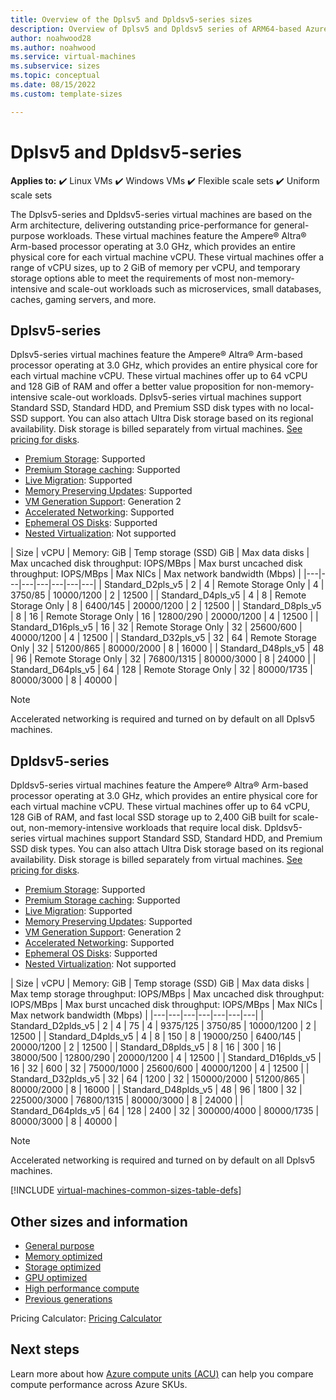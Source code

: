 ```yaml
---
title: Overview of the Dplsv5 and Dpldsv5-series sizes
description: Overview of Dplsv5 and Dpldsv5 series of ARM64-based Azure Virtual Machines featuring the 80 core, 3.0 GHz Ampere Altra processor.
author: noahwood28
ms.author: noahwood
ms.service: virtual-machines
ms.subservice: sizes
ms.topic: conceptual
ms.date: 08/15/2022
ms.custom: template-sizes

---
```


# Dplsv5 and Dpldsv5-series

**Applies to:** :heavy_check_mark: Linux VMs :heavy_check_mark: Windows VMs :heavy_check_mark: Flexible scale sets :heavy_check_mark: Uniform scale sets

The Dplsv5-series and Dpldsv5-series virtual machines are based on the Arm architecture, delivering outstanding price-performance for general-purpose workloads. These virtual machines feature the Ampere® Altra® Arm-based processor operating at 3.0 GHz, which provides an entire physical core for each virtual machine vCPU. These virtual machines offer a range of vCPU sizes, up to 2 GiB of memory per vCPU, and temporary storage options able to meet the requirements of most non-memory-intensive and scale-out workloads such as microservices, small databases, caches, gaming servers, and more. 

## Dplsv5-series

Dplsv5-series virtual machines feature the Ampere® Altra® Arm-based processor operating at 3.0 GHz, which provides an entire physical core for each virtual machine vCPU. These virtual machines offer up to 64 vCPU and 128 GiB of RAM and offer a better value proposition for non-memory-intensive scale-out workloads. Dplsv5-series virtual machines support Standard SSD, Standard HDD, and Premium SSD disk types with no local-SSD support. You can also attach Ultra Disk storage based on its regional availability. Disk storage is billed separately from virtual machines. [See pricing for disks](https://azure.microsoft.com/pricing/details/managed-disks/).

- [Premium Storage](premium-storage-performance.md): Supported 
- [Premium Storage caching](premium-storage-performance.md): Supported 
- [Live Migration](maintenance-and-updates.md): Supported 
- [Memory Preserving Updates](maintenance-and-updates.md): Supported 
- [VM Generation Support](generation-2.md): Generation 2 
- [Accelerated Networking](../virtual-network/create-vm-accelerated-networking-cli.md): Supported 
- [Ephemeral OS Disks](ephemeral-os-disks.md): Supported
- [Nested Virtualization](/virtualization/hyper-v-on-windows/user-guide/nested-virtualization): Not supported

| Size | vCPU | Memory: GiB | Temp storage (SSD) GiB | Max data disks | Max uncached disk throughput: IOPS/MBps | Max burst uncached disk throughput: IOPS/MBps | Max NICs | Max network bandwidth (Mbps) |
|---|---|---|---|---|---|---|
| Standard_D2pls_v5	| 2	| 4	| Remote Storage Only	| 4	| 3750/85	| 10000/1200 | 2 | 12500 |
| Standard_D4pls_v5	| 4	| 8	| Remote Storage Only	| 8	| 6400/145	| 20000/1200 | 2 | 12500 |
| Standard_D8pls_v5	| 8	| 16	| Remote Storage Only	| 16	| 12800/290	| 20000/1200 | 4 | 12500 |
| Standard_D16pls_v5	| 16	| 32	| Remote Storage Only	| 32	| 25600/600	| 40000/1200 | 4 | 12500 |
| Standard_D32pls_v5	| 32	| 64	| Remote Storage Only	| 32	| 51200/865	| 80000/2000 | 8 | 16000 |
| Standard_D48pls_v5	| 48	| 96	| Remote Storage Only	| 32	| 76800/1315	| 80000/3000 | 8 | 24000 |
| Standard_D64pls_v5	| 64	| 128	| Remote Storage Only	| 32	| 80000/1735	| 80000/3000 | 8 | 40000 |

> [!NOTE]
> Accelerated networking is required and turned on by default on all Dplsv5 machines.

## Dpldsv5-series

Dpldsv5-series virtual machines feature the Ampere® Altra® Arm-based processor operating at 3.0 GHz, which provides an entire physical core for each virtual machine vCPU. These virtual machines offer up to 64 vCPU, 128 GiB of RAM, and fast local SSD storage up to 2,400 GiB built for scale-out, non-memory-intensive workloads that require local disk. Dpldsv5-series virtual machines support Standard SSD, Standard HDD, and Premium SSD disk types. You can also attach Ultra Disk storage based on its regional availability. Disk storage is billed separately from virtual machines. [See pricing for disks](https://azure.microsoft.com/pricing/details/managed-disks/).

- [Premium Storage](premium-storage-performance.md): Supported 
- [Premium Storage caching](premium-storage-performance.md): Supported 
- [Live Migration](maintenance-and-updates.md): Supported 
- [Memory Preserving Updates](maintenance-and-updates.md): Supported 
- [VM Generation Support](generation-2.md): Generation 2 
- [Accelerated Networking](../virtual-network/create-vm-accelerated-networking-cli.md): Supported 
- [Ephemeral OS Disks](ephemeral-os-disks.md): Supported
- [Nested Virtualization](/virtualization/hyper-v-on-windows/user-guide/nested-virtualization): Not supported

| Size | vCPU | Memory: GiB | Temp storage (SSD) GiB | Max data disks | Max temp storage throughput: IOPS/MBps | Max uncached disk throughput: IOPS/MBps | Max burst uncached disk throughput: IOPS/MBps | Max NICs | Max network bandwidth (Mbps) |
|---|---|---|---|---|---|---|
| Standard_D2plds_v5    | 2  | 4  | 75   | 4  | 9375/125     | 3750/85  | 10000/1200 | 2 | 12500 |
| Standard_D4plds_v5 | 4 | 8 | 150 | 8 | 19000/250 | 6400/145 | 20000/1200 | 2 | 12500 |
| Standard_D8plds_v5 | 8 | 16 | 300 | 16 | 38000/500 | 12800/290 | 20000/1200 | 4 | 12500 |
| Standard_D16plds_v5 | 16 | 32 | 600 | 32 | 75000/1000 | 25600/600 | 40000/1200 | 4 | 12500 |
| Standard_D32plds_v5 | 32 | 64 | 1200 | 32 | 150000/2000 | 51200/865 | 80000/2000 | 8 | 16000 |
| Standard_D48plds_v5 | 48 | 96 | 1800 | 32 | 225000/3000 | 76800/1315 | 80000/3000 | 8 | 24000 |
| Standard_D64plds_v5 | 64 | 128 | 2400 | 32 | 300000/4000 | 80000/1735 | 80000/3000 | 8 | 40000 |

> [!NOTE]
> Accelerated networking is required and turned on by default on all Dplsv5 machines.

[!INCLUDE [virtual-machines-common-sizes-table-defs](../../includes/virtual-machines-common-sizes-table-defs.md)]

## Other sizes and information

- [General purpose](sizes-general.md)
- [Memory optimized](sizes-memory.md)
- [Storage optimized](sizes-storage.md)
- [GPU optimized](sizes-gpu.md)
- [High performance compute](sizes-hpc.md)
- [Previous generations](sizes-previous-gen.md)

Pricing Calculator: [Pricing Calculator](https://azure.microsoft.com/pricing/calculator/)

## Next steps

Learn more about how [Azure compute units (ACU)](acu.md) can help you compare compute performance across Azure SKUs.
